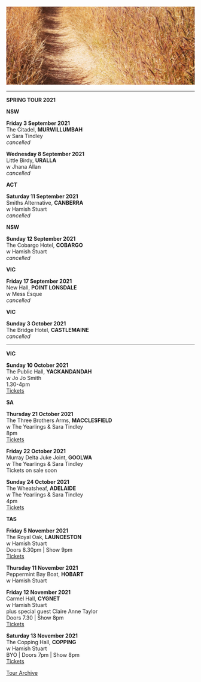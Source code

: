 ![](data/image/news/tourbanner2.jpg)

* * * * *
**SPRING TOUR 2021**

**NSW**

**Friday 3 September 2021**\
The Citadel, **MURWILLUMBAH**\
w Sara Tindley\
*cancelled*

**Wednesday 8 September 2021**\
Little Birdy, **URALLA**\
w Jhana Allan\
*cancelled*

**ACT**

**Saturday 11 September 2021**\
Smiths Alternative, **CANBERRA**\
w Hamish Stuart\
*cancelled* 

**NSW**

**Sunday 12 September 2021**\
The Cobargo Hotel, **COBARGO**\
w Hamish Stuart\
*cancelled* 

**VIC**

**Friday 17 September 2021**\
New Hall, **POINT LONSDALE**\
w Mess Esque\
*cancelled* 

**VIC**

**Sunday 3 October 2021**\
The Bridge Hotel, **CASTLEMAINE**\
*cancelled* 

* * * * *

**VIC**

**Sunday 10 October 2021**\
The Public Hall, **YACKANDANDAH**\
w Jo Jo Smith\
1.30-4pm\
[Tickets](http://www.trybooking.com/BTRSF)

**SA**

**Thursday 21 October 2021**\
The Three Brothers Arms, **MACCLESFIELD**\
w The Yearlings & Sara Tindley\
8pm\
[Tickets](http://www.trybooking.com/BTPBX)

**Friday 22 October 2021**\
Murray Delta Juke Joint, **GOOLWA**\
w The Yearlings & Sara Tindley\
Tickets on sale soon

**Sunday 24 October 2021**\
The Wheatsheaf, **ADELAIDE**\
w The Yearlings & Sara Tindley\
4pm\
[Tickets](http://www.trybooking.com/BTSFF)

**TAS**

**Friday 5 November 2021**\
The Royal Oak, **LAUNCESTON**\
w Hamish Stuart\
Doors 8.30pm | Show 9pm\
[Tickets](https://royaloakhotel.oztix.com.au/outlet/event/1ba89cae-9dfa-4dc5-b21a-47efb9625273) 

**Thursday 11 November 2021**\
Peppermint Bay Boat, **HOBART**\
w Hamish Stuart

**Friday 12 November 2021**\
Carmel Hall, **CYGNET**\
w Hamish Stuart\
plus special guest Claire Anne Taylor\
Doors 7.30 | Show 8pm\
[Tickets](http://www.trybooking.com/BTHHN)

**Saturday 13 November 2021**\
The Copping Hall, **COPPING**\
w Hamish Stuart\
BYO | Doors 7pm | Show 8pm\
[Tickets](http://www.trybooking.com/BTIKR) 

[Tour Archive](tour/archive)
